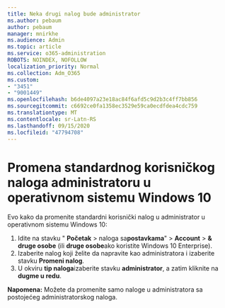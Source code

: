 ```yaml
---
title: Neka drugi nalog bude administrator
ms.author: pebaum
author: pebaum
manager: mnirkhe
ms.audience: Admin
ms.topic: article
ms.service: o365-administration
ROBOTS: NOINDEX, NOFOLLOW
localization_priority: Normal
ms.collection: Adm_O365
ms.custom:
- "3451"
- "9001449"
ms.openlocfilehash: b6de4097a23e18ac84f6afd5c9d2b3c4ff7bb856
ms.sourcegitcommit: c6692ce0fa1358ec3529e59ca0ecdfdea4cdc759
ms.translationtype: MT
ms.contentlocale: sr-Latn-RS
ms.lasthandoff: 09/15/2020
ms.locfileid: "47794708"
---
```

# <a name="change-a-standard-user-account-to-an-administrator-in-windows-10"></a>Promena standardnog korisničkog naloga administratoru u operativnom sistemu Windows 10

Evo kako da promenite standardni korisnički nalog u administrator u operativnom sistemu Windows 10:

1. Idite na stavku " **Početak**  >  naloga sa**postavkama**"  >  **Account**  >  **& druge osobe** (ili **druge osobe**ako koristite Windows 10 Enterprise).
2. Izaberite nalog koji želite da napravite kao administratora i izaberite stavku **Promeni nalog**.
3. U okviru **tip naloga**izaberite stavku **administrator**, a zatim kliknite na **dugme u redu**.

**Napomena:** Možete da promenite samo naloge u administratora sa postojećeg administratorskog naloga.